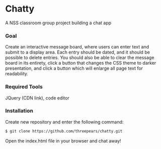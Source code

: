 # Chatty

A NSS classroom group project building a chat app

### Goal

Create an interactive message board, where users can enter text and submit to a display area.  Each entry should be dated, and it should be possible to delete entries.  You should also be able to clear the message board in its entirety, click a button that changes the CSS theme to darker presentation, and click a button which will enlarge all page text for readability.

### Required Tools

JQuery (CDN link), code editor

### Installation

Create new repository and enter the following command:

```sh
$ git clone https://github.com/threepears/chatty.git
```

Open the index.html file in your browser and chat away!
